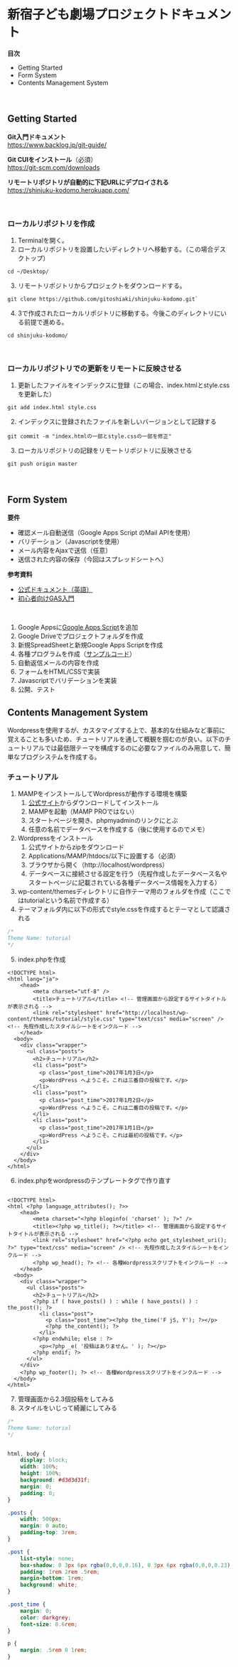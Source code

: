 # 新宿子ども劇場プロジェクトドキュメント

**目次**
- Getting Started
- Form System
- Contents Management System

<br />

## Getting Started

**Git入門ドキュメント**  
https://www.backlog.jp/git-guide/  

**Git CUIをインストール**（必須）  
https://git-scm.com/downloads

**リモートリポジトリが自動的に下記URLにデプロイされる**  
https://shinjuku-kodomo.herokuapp.com/

<br />

### ローカルリポジトリを作成  

1. Terminalを開く。 
2. ローカルリポジトリを設置したいディレクトリへ移動する。（この場合デスクトップ）

  ```
  cd ~/Desktop/
  ```

3. リモートリポジトリからプロジェクトをダウンロードする。  

  ```
  git clone https://github.com/gitoshiaki/shinjuku-kodomo.git`
  ```

4. 3で作成されたローカルリポジトリに移動する。今後このディレクトリにいる前提で進める。

  ```
  cd shinjuku-kodomo/
  ```

<br />

### ローカルリポジトリでの更新をリモートに反映させる

1. 更新したファイルをインデックスに登録（この場合、index.htmlとstyle.cssを更新した）

  ```
  git add index.html style.css
  ```
  
2. インデックスに登録されたファイルを新しいバージョンとして記録する

  ```
  git commit -m "index.htmlの一部とstyle.cssの一部を修正"
  ```

3. ローカルリポジトリの記録をリモートリポジトリに反映させる

  ```
  git push origin master
  ```

<br />

## Form System  

**要件**  
- 確認メール自動送信（Google Apps Script のMail APIを使用）
- バリデーション（Javascriptを使用）
- メール内容をAjaxで送信（任意）
- 送信された内容の保存（今回はスプレッドシートへ）

**参考資料**  
- [公式ドキュメント（英語）](https://developers.google.com/apps-script/)
- [初心者向けGAS入門](https://tonari-it.com/google-apps-script-manual/)

<br />

1. Google Appsに[Google Apps Script](https://chrome.google.com/webstore/detail/google-apps-script/eoieeedlomnegifmaghhjnghhmcldobl?hl=ja)を追加
2. Google Driveでプロジェクトフォルダを作成
3. 新規SpreadSheetと新規Google Apps Scriptを作成
4. 各種プログラムを作成（[サンプルコード](https://qiita.com/snowsunny/items/56a85c63598dcfb1b06e#%E3%82%B5%E3%83%B3%E3%83%97%E3%83%AB%E3%82%92%E5%88%A9%E7%94%A8%E3%81%97%E3%81%9F%E4%BD%9C%E3%82%8A%E6%96%B9%E8%AA%AC%E6%98%8E%E3%82%B5%E3%83%B3%E3%83%97%E3%83%AB%E8%A7%A3%E8%AA%AC)）
5. 自動返信メールの内容を作成
6. フォームをHTML/CSSで実装
7. Javascriptでバリデーションを実装
8. 公開、テスト

## Contents Management System  

Wordpressを使用するが、カスタマイズする上で、基本的な仕組みなど事前に覚えることも多いため、チュートリアルを通して概観を掴むのが良い。以下のチュートリアルでは最低限テーマを構成するのに必要なファイルのみ用意して、簡単なブログシステムを作成する。

### チュートリアル



1. MAMPをインストールしてWordpressが動作する環境を構築
	1. [公式サイト](https://www.mamp.info/en/)からダウンロードしてインストール
	2. MAMPを起動（MAMP PROではない）
	3. スタートページを開き、phpmyadminのリンクにとぶ
	4. 任意の名前でデータベースを作成する（後に使用するのでメモ）
2. Wordpressをインストール
	1. 公式サイトからzipをダウンロード
	2. Applications/MAMP/htdocs/以下に設置する（必須）
	3. ブラウザから開く（http://localhost/wordpress）
	4. データベースに接続させる設定を行う（先程作成したデータベース名やスタートページに記載されている各種データベース情報を入力する）
3. wp-content/themesディレクトリに自作テーマ用のフォルダを作成（ここではtutorialという名前で作成する）
4. テーマフォルダ内に以下の形式でstyle.cssを作成するとテーマとして認識される  

```css:style.css
/*
Theme Name: tutorial
*/
```

5. index.phpを作成  

```php:index.php
<!DOCTYPE html>
<html lang="ja">
    <head>
        <meta charset="utf-8" />
        <title>チュートリアル</title> <!-- 管理画面から設定するサイトタイトルが表示される -->
        <link rel="stylesheet" href="http://localhost/wp-content/themes/tutorial/style.css" type="text/css" media="screen" /> <!-- 先程作成したスタイルシートをインクルード -->
    </head>
  <body>
    <div class="wrapper">
      <ul class="posts">
        <h2>チュートリアル</h2>
        <li class="post">
          <p class="post_time">2017年1月3日</p>
          <p>WordPress へようこそ。これは三番目の投稿です。</p>
        </li>
        <li class="post">
          <p class="post_time">2017年1月2日</p>
          <p>WordPress へようこそ。これは二番目の投稿です。</p>
        </li>
        <li class="post">
          <p class="post_time">2017年1月1日</p>
          <p>WordPress へようこそ。これは最初の投稿です。</p>
        </li>
      </ul>
    </div>
  </body>
</html>
```

6. index.phpをwordpressのテンプレートタグで作り直す  

```php:index.php

<!DOCTYPE html>
<html <?php language_attributes(); ?>>
    <head>
        <meta charset="<?php bloginfo( 'charset' ); ?>" />
        <title><?php wp_title(); ?></title> <!-- 管理画面から設定するサイトタイトルが表示される -->
        <link rel="stylesheet" href="<?php echo get_stylesheet_uri(); ?>" type="text/css" media="screen" /> <!-- 先程作成したスタイルシートをインクルード -->
        <?php wp_head(); ?> <!-- 各種Wordpressスクリプトをインクルード -->
    </head>
  <body>
    <div class="wrapper">
      <ul class="posts">
        <h2>チュートリアル</h2>
        <?php if ( have_posts() ) : while ( have_posts() ) : the_post(); ?>
          <li class="post">
            <p class="post_time"><?php the_time('F jS, Y'); ?></p>
            <?php the_content(); ?>
          </li>
        <?php endwhile; else : ?>
          <p><?php _e( '投稿はありません。' ); ?></p>
        <?php endif; ?>
      </ul>
    </div>
    <?php wp_footer(); ?> <!-- 各種Wordpressスクリプトをインクルード -->
  </body>
</html>
```

7. 管理画面から2.3個投稿をしてみる  
8. スタイルをいじって綺麗にしてみる

```css:style.css
/*
Theme Name: tutorial
*/


html, body {
    display: block;
    width: 100%;
    height: 100%;
    background: #d3d3d31f;
    margin: 0;
    padding: 0;
}

.posts {
    width: 500px;
    margin: 0 auto;
    padding-top: 3rem;
}

.post {
    list-style: none;
    box-shadow: 0 3px 6px rgba(0,0,0,0.16), 0 3px 6px rgba(0,0,0,0.23);
    padding: 1rem 2rem .5rem;
    margin-bottom: 1rem;
    background: white;
}

.post_time {
    margin: 0;
    color: darkgrey;
    font-size: 0.6rem;
}

p {
    margin: .5rem 0 1rem;
}
```
